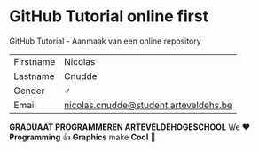 # GitHub Tutorial online first

GitHub Tutorial - Aanmaak van een online repository

|           |                                |
| --------- | ------------------------------ |
| Firstname | Nicolas                       |
| Lastname  | Cnudde          |
| Gender    | :male_sign:                    |
| Email     | nicolas.cnudde@student.arteveldehs.be |

**GRADUAAT PROGRAMMEREN ARTEVELDEHOGESCHOOL**
We :heart: **Programming** :thumbsup: **Graphics** make **Cool** :poop: